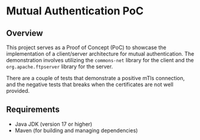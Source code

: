 # Mutual Authentication PoC

## Overview

This project serves as a Proof of Concept (PoC) to showcase the implementation of a client/server architecture for mutual authentication. The demonstration involves utilizing the `commons-net` library for the client and the `org.apache.ftpserver` library for the server.

There are a couple of tests that demonstrate a positive mTls connection, and the negative tests that breaks when the certificates are not well provided.

## Requirements 

- Java JDK (version 17 or higher)
- Maven (for building and managing dependencies)


